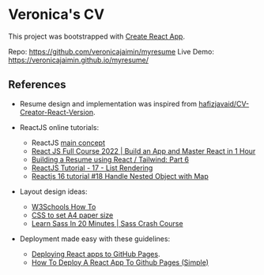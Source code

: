 # Veronica's CV

This project was bootstrapped with [Create React App](https://github.com/facebook/create-react-app).

Repo: https://github.com/veronicajaimin/myresume
Live Demo: https://veronicajaimin.github.io/myresume/

## References

- Resume design and implementation was inspired from [hafizjavaid/CV-Creator-React-Version](https://github.com/hafizjavaid/CV-Creator-React-Version).

- ReactJS online tutorials:
  - ReactJS [main concept](https://reactjs.org/docs/getting-started.html)
  - [React JS Full Course 2022 | Build an App and Master React in 1 Hour](https://www.youtube.com/watch?v=b9eMGE7QtTk&t=3192s)
  - [Building a Resume using React / Tailwind: Part 6](https://www.youtube.com/watch?v=6Xp-tM6-XBM&t=1916s)
  - [ReactJS Tutorial - 17 - List Rendering](https://www.youtube.com/watch?v=5s8Ol9uw-yM&t=442s)
  - [Reactjs 16 tutorial #18 Handle Nested Object with Map](https://www.youtube.com/watch?v=AiTS9YMd6Is)

- Layout design ideas:
  - [W3Schools How To](https://www.w3schools.com/howto/)
  - [CSS to set A4 paper size](https://stackoverflow.com/questions/16649943/css-to-set-a4-paper-size)
  - [Learn Sass In 20 Minutes | Sass Crash Course](https://www.youtube.com/watch?v=Zz6eOVaaelI&t=200s)

- Deployment made easy with these guidelines:
  - [Deploying React apps to GitHub Pages](https://blog.logrocket.com/deploying-react-apps-github-pages/#:~:text=The%20simplicity%20of%20deploying%20a,own%20custom%20domain%20or%20subdomain).
  - [How To Deploy A React App To Github Pages (Simple)](https://www.youtube.com/watch?v=Q9n2mLqXFpU)




